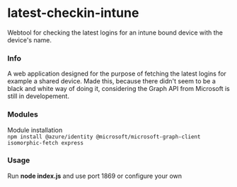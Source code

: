 # latest-checkin-intune
Webtool for checking the latest logins for an intune bound device with the device's name.

### Info
A web application designed for the purpose of fetching the latest logins for example a shared device.
Made this, because there didn't seem to be a black and white way of doing it, considering the Graph API from Microsoft is still in developement.

### Modules 
Module installation<br>
```npm install @azure/identity @microsoft/microsoft-graph-client isomorphic-fetch express```

### Usage
 Run <strong>node index.js</strong> and use port 1869 or configure your own

